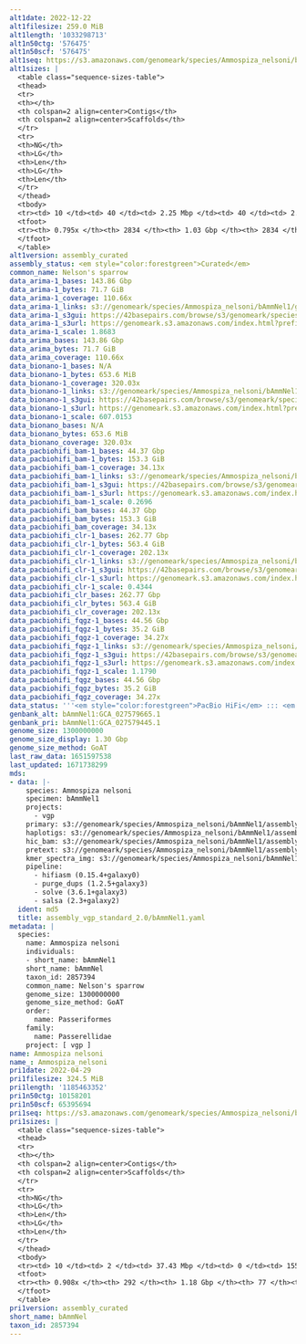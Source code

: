 ```yaml
---
alt1date: 2022-12-22
alt1filesize: 259.0 MiB
alt1length: '1033298713'
alt1n50ctg: '576475'
alt1n50scf: '576475'
alt1seq: https://s3.amazonaws.com/genomeark/species/Ammospiza_nelsoni/bAmmNel1/assembly_curated/bAmmNel1.alt.cur.20221222.fasta.gz
alt1sizes: |
  <table class="sequence-sizes-table">
  <thead>
  <tr>
  <th></th>
  <th colspan=2 align=center>Contigs</th>
  <th colspan=2 align=center>Scaffolds</th>
  </tr>
  <tr>
  <th>NG</th>
  <th>LG</th>
  <th>Len</th>
  <th>LG</th>
  <th>Len</th>
  </tr>
  </thead>
  <tbody>
  <tr><td> 10 </td><td> 40 </td><td> 2.25 Mbp </td><td> 40 </td><td> 2.25 Mbp </td></tr><tr><td> 20 </td><td> 116 </td><td> 1.46 Mbp </td><td> 116 </td><td> 1.46 Mbp </td></tr><tr><td> 30 </td><td> 221 </td><td> 1.05 Mbp </td><td> 221 </td><td> 1.05 Mbp </td></tr><tr><td> 40 </td><td> 363 </td><td> 0.79 Mbp </td><td> 363 </td><td> 0.79 Mbp </td></tr><tr style="background-color:#cccccc;"><td> 50 </td><td> 553 </td><td> 0.58 Mbp </td><td> 553 </td><td> 0.58 Mbp </td></tr><tr><td> 60 </td><td> 824 </td><td> 396.29 Kbp </td><td> 824 </td><td> 396.29 Kbp </td></tr><tr><td> 70 </td><td> 1261 </td><td> 213.51 Kbp </td><td> 1261 </td><td> 213.51 Kbp </td></tr><tr><td> 80 </td><td> 0 </td><td>  </td><td> 0 </td><td>  </td></tr><tr><td> 90 </td><td> 0 </td><td>  </td><td> 0 </td><td>  </td></tr><tr><td> 100 </td><td> 0 </td><td>  </td><td> 0 </td><td>  </td></tr></tbody>
  <tfoot>
  <tr><th> 0.795x </th><th> 2834 </th><th> 1.03 Gbp </th><th> 2834 </th><th> 1.03 Gbp </th></tr>
  </tfoot>
  </table>
alt1version: assembly_curated
assembly_status: <em style="color:forestgreen">Curated</em>
common_name: Nelson's sparrow
data_arima-1_bases: 143.86 Gbp
data_arima-1_bytes: 71.7 GiB
data_arima-1_coverage: 110.66x
data_arima-1_links: s3://genomeark/species/Ammospiza_nelsoni/bAmmNel1/genomic_data/arima/<br>
data_arima-1_s3gui: https://42basepairs.com/browse/s3/genomeark/species/Ammospiza_nelsoni/bAmmNel1/genomic_data/arima/
data_arima-1_s3url: https://genomeark.s3.amazonaws.com/index.html?prefix=species/Ammospiza_nelsoni/bAmmNel1/genomic_data/arima/
data_arima-1_scale: 1.8683
data_arima_bases: 143.86 Gbp
data_arima_bytes: 71.7 GiB
data_arima_coverage: 110.66x
data_bionano-1_bases: N/A
data_bionano-1_bytes: 653.6 MiB
data_bionano-1_coverage: 320.03x
data_bionano-1_links: s3://genomeark/species/Ammospiza_nelsoni/bAmmNel1/genomic_data/bionano/<br>
data_bionano-1_s3gui: https://42basepairs.com/browse/s3/genomeark/species/Ammospiza_nelsoni/bAmmNel1/genomic_data/bionano/
data_bionano-1_s3url: https://genomeark.s3.amazonaws.com/index.html?prefix=species/Ammospiza_nelsoni/bAmmNel1/genomic_data/bionano/
data_bionano-1_scale: 607.0153
data_bionano_bases: N/A
data_bionano_bytes: 653.6 MiB
data_bionano_coverage: 320.03x
data_pacbiohifi_bam-1_bases: 44.37 Gbp
data_pacbiohifi_bam-1_bytes: 153.3 GiB
data_pacbiohifi_bam-1_coverage: 34.13x
data_pacbiohifi_bam-1_links: s3://genomeark/species/Ammospiza_nelsoni/bAmmNel1/genomic_data/pacbio_hifi/<br>
data_pacbiohifi_bam-1_s3gui: https://42basepairs.com/browse/s3/genomeark/species/Ammospiza_nelsoni/bAmmNel1/genomic_data/pacbio_hifi/
data_pacbiohifi_bam-1_s3url: https://genomeark.s3.amazonaws.com/index.html?prefix=species/Ammospiza_nelsoni/bAmmNel1/genomic_data/pacbio_hifi/
data_pacbiohifi_bam-1_scale: 0.2696
data_pacbiohifi_bam_bases: 44.37 Gbp
data_pacbiohifi_bam_bytes: 153.3 GiB
data_pacbiohifi_bam_coverage: 34.13x
data_pacbiohifi_clr-1_bases: 262.77 Gbp
data_pacbiohifi_clr-1_bytes: 563.4 GiB
data_pacbiohifi_clr-1_coverage: 202.13x
data_pacbiohifi_clr-1_links: s3://genomeark/species/Ammospiza_nelsoni/bAmmNel1/genomic_data/pacbio_hifi/<br>
data_pacbiohifi_clr-1_s3gui: https://42basepairs.com/browse/s3/genomeark/species/Ammospiza_nelsoni/bAmmNel1/genomic_data/pacbio_hifi/
data_pacbiohifi_clr-1_s3url: https://genomeark.s3.amazonaws.com/index.html?prefix=species/Ammospiza_nelsoni/bAmmNel1/genomic_data/pacbio_hifi/
data_pacbiohifi_clr-1_scale: 0.4344
data_pacbiohifi_clr_bases: 262.77 Gbp
data_pacbiohifi_clr_bytes: 563.4 GiB
data_pacbiohifi_clr_coverage: 202.13x
data_pacbiohifi_fqgz-1_bases: 44.56 Gbp
data_pacbiohifi_fqgz-1_bytes: 35.2 GiB
data_pacbiohifi_fqgz-1_coverage: 34.27x
data_pacbiohifi_fqgz-1_links: s3://genomeark/species/Ammospiza_nelsoni/bAmmNel1/genomic_data/pacbio_hifi/<br>
data_pacbiohifi_fqgz-1_s3gui: https://42basepairs.com/browse/s3/genomeark/species/Ammospiza_nelsoni/bAmmNel1/genomic_data/pacbio_hifi/
data_pacbiohifi_fqgz-1_s3url: https://genomeark.s3.amazonaws.com/index.html?prefix=species/Ammospiza_nelsoni/bAmmNel1/genomic_data/pacbio_hifi/
data_pacbiohifi_fqgz-1_scale: 1.1790
data_pacbiohifi_fqgz_bases: 44.56 Gbp
data_pacbiohifi_fqgz_bytes: 35.2 GiB
data_pacbiohifi_fqgz_coverage: 34.27x
data_status: '''<em style="color:forestgreen">PacBio HiFi</em> ::: <em style="color:forestgreen">Arima</em>'''
genbank_alt: bAmmNel1:GCA_027579665.1
genbank_pri: bAmmNel1:GCA_027579445.1
genome_size: 1300000000
genome_size_display: 1.30 Gbp
genome_size_method: GoAT
last_raw_data: 1651597538
last_updated: 1671738299
mds:
- data: |-
    species: Ammospiza nelsoni
    specimen: bAmmNel1
    projects:
      - vgp
    primary: s3://genomeark/species/Ammospiza_nelsoni/bAmmNel1/assembly_vgp_standard_2.0/bAmmNel1.pri.asm.20220222.fasta.gz
    haplotigs: s3://genomeark/species/Ammospiza_nelsoni/bAmmNel1/assembly_vgp_standard_2.0/bAmmNel1.alt.asm.20220222.fasta.gz
    hic_bam: s3://genomeark/species/Ammospiza_nelsoni/bAmmNel1/assembly_vgp_standard_2.0/evaluation/pretext/s2/bAmmNel1_s2.bam
    pretext: s3://genomeark/species/Ammospiza_nelsoni/bAmmNel1/assembly_vgp_standard_2.0/evaluation/pretext/s2/bAmmNel1_heatmap.pretext
    kmer_spectra_img: s3://genomeark/species/Ammospiza_nelsoni/bAmmNel1/assembly_vgp_standard_2.0/evaluation/merqury/p/bAmmNel1_png/
    pipeline:
      - hifiasm (0.15.4+galaxy0)
      - purge_dups (1.2.5+galaxy3)
      - solve (3.6.1+galaxy3)
      - salsa (2.3+galaxy2)
  ident: md5
  title: assembly_vgp_standard_2.0/bAmmNel1.yaml
metadata: |
  species:
    name: Ammospiza nelsoni
    individuals:
    - short_name: bAmmNel1
    short_name: bAmmNel
    taxon_id: 2857394
    common_name: Nelson's sparrow
    genome_size: 1300000000
    genome_size_method: GoAT
    order:
      name: Passeriformes
    family:
      name: Passerellidae
    project: [ vgp ]
name: Ammospiza nelsoni
name_: Ammospiza_nelsoni
pri1date: 2022-04-29
pri1filesize: 324.5 MiB
pri1length: '1185463352'
pri1n50ctg: 10158201
pri1n50scf: 65395694
pri1seq: https://s3.amazonaws.com/genomeark/species/Ammospiza_nelsoni/bAmmNel1/assembly_curated/bAmmNel1.pri.cur.20220429.fasta.gz
pri1sizes: |
  <table class="sequence-sizes-table">
  <thead>
  <tr>
  <th></th>
  <th colspan=2 align=center>Contigs</th>
  <th colspan=2 align=center>Scaffolds</th>
  </tr>
  <tr>
  <th>NG</th>
  <th>LG</th>
  <th>Len</th>
  <th>LG</th>
  <th>Len</th>
  </tr>
  </thead>
  <tbody>
  <tr><td> 10 </td><td> 2 </td><td> 37.43 Mbp </td><td> 0 </td><td> 155.45 Mbp </td></tr><tr><td> 20 </td><td> 7 </td><td> 23.62 Mbp </td><td> 1 </td><td> 120.72 Mbp </td></tr><tr><td> 30 </td><td> 13 </td><td> 20.19 Mbp </td><td> 2 </td><td> 115.51 Mbp </td></tr><tr><td> 40 </td><td> 20 </td><td> 15.04 Mbp </td><td> 4 </td><td> 76.63 Mbp </td></tr><tr style="background-color:#cccccc;"><td> 50 </td><td> 31 </td><td style="background-color:#88ff88;"> 10.16 Mbp </td><td> 6 </td><td style="background-color:#88ff88;"> 65.40 Mbp </td></tr><tr><td> 60 </td><td> 47 </td><td> 6.61 Mbp </td><td> 9 </td><td> 36.57 Mbp </td></tr><tr><td> 70 </td><td> 71 </td><td> 4.14 Mbp </td><td> 14 </td><td> 21.55 Mbp </td></tr><tr><td> 80 </td><td> 115 </td><td> 2.05 Mbp </td><td> 21 </td><td> 12.24 Mbp </td></tr><tr><td> 90 </td><td> 240 </td><td> 363.10 Kbp </td><td> 49 </td><td> 1.04 Mbp </td></tr><tr><td> 100 </td><td> 0 </td><td>  </td><td> 0 </td><td>  </td></tr></tbody>
  <tfoot>
  <tr><th> 0.908x </th><th> 292 </th><th> 1.18 Gbp </th><th> 77 </th><th> 1.19 Gbp </th></tr>
  </tfoot>
  </table>
pri1version: assembly_curated
short_name: bAmmNel
taxon_id: 2857394
---
```

